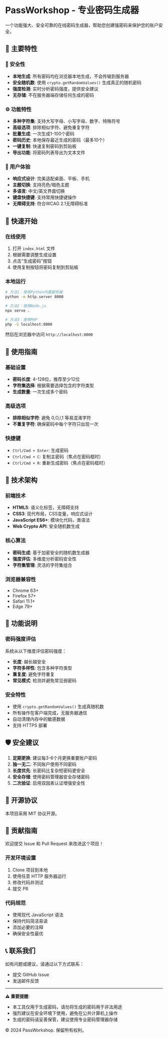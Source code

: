 # PassWorkshop - 专业密码生成器

一个功能强大、安全可靠的在线密码生成器，帮助您创建强密码来保护您的账户安全。

## 🌟 主要特性

### 🔐 安全性
- **本地生成**: 所有密码均在浏览器本地生成，不会传输到服务器
- **安全随机数**: 使用 `crypto.getRandomValues()` 生成真正的随机密码
- **强度检测**: 实时分析密码强度，提供安全建议
- **无存储**: 不在服务器端存储任何生成的密码

### ⚙️ 功能特性
- **多种字符集**: 支持大写字母、小写字母、数字、特殊符号
- **高级选项**: 排除相似字符、避免重复字符
- **批量生成**: 一次生成1-100个密码
- **密码历史**: 本地保存最近生成的密码（最多10个）
- **一键复制**: 快速复制密码到剪贴板
- **导出功能**: 将密码列表导出为文本文件

### 🎨 用户体验
- **响应式设计**: 完美适配桌面、平板、手机
- **主题切换**: 支持亮色/暗色主题
- **多语言**: 中文/英文界面切换
- **键盘快捷键**: 支持常用快捷键操作
- **无障碍支持**: 符合WCAG 2.1无障碍标准

## 🚀 快速开始

### 在线使用
1. 打开 `index.html` 文件
2. 根据需要调整生成设置
3. 点击"生成密码"按钮
4. 使用复制按钮将密码复制到剪贴板

### 本地运行
```bash
# 方法1：使用Python内置服务器
python -m http.server 8000

# 方法2：使用Node.js
npx serve .

# 方法3：使用PHP
php -S localhost:8000
```

然后在浏览器中访问 `http://localhost:8000`

## 📖 使用指南

### 基础设置
- **密码长度**: 4-128位，推荐至少12位
- **字符集选择**: 根据需要选择包含的字符类型
- **生成数量**: 一次生成多个密码

### 高级选项
- **排除相似字符**: 避免 0,O,l,1 等易混淆字符
- **不重复字符**: 确保密码中每个字符只出现一次

### 快捷键
- `Ctrl/Cmd + Enter`: 生成密码
- `Ctrl/Cmd + C`: 复制主密码（焦点在密码框时）
- `Ctrl/Cmd + R`: 重新生成密码（焦点在密码框时）

## 🔧 技术架构

### 前端技术
- **HTML5**: 语义化标签，无障碍支持
- **CSS3**: 现代布局，CSS变量，响应式设计
- **JavaScript ES6+**: 模块化代码，类语法
- **Web Crypto API**: 安全随机数生成

### 核心算法
- **密码生成**: 基于加密安全的随机数生成器
- **强度评估**: 多维度分析密码安全性
- **字符集管理**: 灵活的字符集组合

### 浏览器兼容性
- Chrome 63+
- Firefox 57+
- Safari 11.1+
- Edge 79+

## 📱 功能说明

### 密码强度评估
系统从以下维度评估密码强度：
- **长度**: 越长越安全
- **字符多样性**: 包含多种字符类型
- **重复度**: 避免字符重复
- **常见模式**: 检测并避免常见弱密码

### 安全特性
- 使用 `crypto.getRandomValues()` 生成真随机数
- 所有操作在客户端完成，无服务器通信
- 自动清理内存中的敏感数据
- 支持 HTTPS 部署

## 🛡️ 安全建议

1. **定期更换**: 建议每3-6个月更换重要账户密码
2. **独一无二**: 不同账户使用不同密码
3. **长度优先**: 长密码比复杂短密码更安全
4. **安全存储**: 使用密码管理器安全存储密码
5. **二次验证**: 启用双因素认证增强安全性

## 📄 开源协议

本项目采用 MIT 协议开源。

## 🤝 贡献指南

欢迎提交 Issue 和 Pull Request 来改进这个项目！

### 开发环境设置
1. Clone 项目到本地
2. 使用任意 HTTP 服务器运行
3. 修改代码并测试
4. 提交 PR

### 代码规范
- 使用现代 JavaScript 语法
- 保持代码简洁易读
- 添加必要的注释
- 确保安全性最优

## 📞 联系我们

如有问题或建议，请通过以下方式联系：
- 提交 GitHub Issue
- 发送邮件反馈

---

**⚠️ 重要提醒**: 
- 本工具仅用于生成密码，请勿将生成的密码用于非法用途
- 强烈建议在安全环境下使用，避免在公共计算机上操作
- 生成的密码请妥善保管，建议使用专业密码管理器存储

© 2024 PassWorkshop. 保留所有权利。